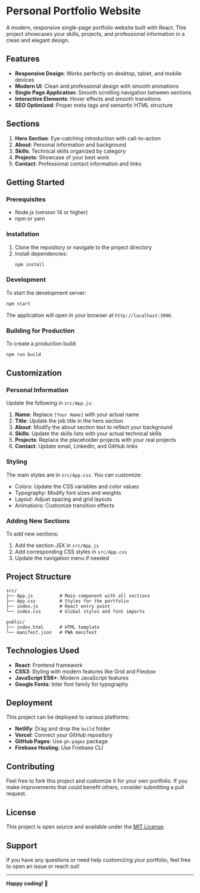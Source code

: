 # Personal Portfolio Website

A modern, responsive single-page portfolio website built with React. This project showcases your skills, projects, and professional information in a clean and elegant design.

## Features

- **Responsive Design**: Works perfectly on desktop, tablet, and mobile devices
- **Modern UI**: Clean and professional design with smooth animations
- **Single Page Application**: Smooth scrolling navigation between sections
- **Interactive Elements**: Hover effects and smooth transitions
- **SEO Optimized**: Proper meta tags and semantic HTML structure

## Sections

1. **Hero Section**: Eye-catching introduction with call-to-action
2. **About**: Personal information and background
3. **Skills**: Technical skills organized by category
4. **Projects**: Showcase of your best work
5. **Contact**: Professional contact information and links

## Getting Started

### Prerequisites

- Node.js (version 14 or higher)
- npm or yarn

### Installation

1. Clone the repository or navigate to the project directory
2. Install dependencies:
   ```bash
   npm install
   ```

### Development

To start the development server:

```bash
npm start
```

The application will open in your browser at `http://localhost:3000`.

### Building for Production

To create a production build:

```bash
npm run build
```

## Customization

### Personal Information

Update the following in `src/App.js`:

1. **Name**: Replace `[Your Name]` with your actual name
2. **Title**: Update the job title in the hero section
3. **About**: Modify the about section text to reflect your background
4. **Skills**: Update the skills lists with your actual technical skills
5. **Projects**: Replace the placeholder projects with your real projects
6. **Contact**: Update email, LinkedIn, and GitHub links

### Styling

The main styles are in `src/App.css`. You can customize:

- Colors: Update the CSS variables and color values
- Typography: Modify font sizes and weights
- Layout: Adjust spacing and grid layouts
- Animations: Customize transition effects

### Adding New Sections

To add new sections:

1. Add the section JSX in `src/App.js`
2. Add corresponding CSS styles in `src/App.css`
3. Update the navigation menu if needed

## Project Structure

```
src/
├── App.js          # Main component with all sections
├── App.css         # Styles for the portfolio
├── index.js        # React entry point
└── index.css       # Global styles and font imports

public/
├── index.html      # HTML template
└── manifest.json   # PWA manifest
```

## Technologies Used

- **React**: Frontend framework
- **CSS3**: Styling with modern features like Grid and Flexbox
- **JavaScript ES6+**: Modern JavaScript features
- **Google Fonts**: Inter font family for typography

## Deployment

This project can be deployed to various platforms:

- **Netlify**: Drag and drop the `build` folder
- **Vercel**: Connect your GitHub repository
- **GitHub Pages**: Use `gh-pages` package
- **Firebase Hosting**: Use Firebase CLI

## Contributing

Feel free to fork this project and customize it for your own portfolio. If you make improvements that could benefit others, consider submitting a pull request.

## License

This project is open source and available under the [MIT License](LICENSE).

## Support

If you have any questions or need help customizing your portfolio, feel free to open an issue or reach out!

---

**Happy coding! 🚀**
